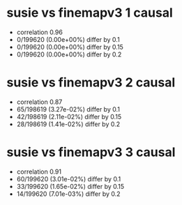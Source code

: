 # susie vs finemapv3  1 causal

- correlation 0.96
- 0/199620 (0.00e+00%) differ by 0.1
- 0/199620 (0.00e+00%) differ by 0.15
- 0/199620 (0.00e+00%) differ by 0.2


# susie vs finemapv3  2 causal

- correlation 0.87
- 65/198619 (3.27e-02%) differ by 0.1
- 42/198619 (2.11e-02%) differ by 0.15
- 28/198619 (1.41e-02%) differ by 0.2


# susie vs finemapv3  3 causal

- correlation 0.91
- 60/199620 (3.01e-02%) differ by 0.1
- 33/199620 (1.65e-02%) differ by 0.15
- 14/199620 (7.01e-03%) differ by 0.2


